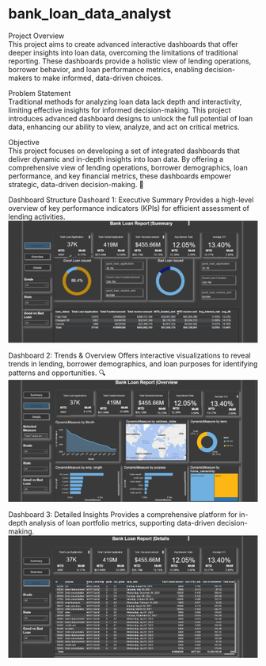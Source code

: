 # bank_loan_data_analyst

Project Overview  
This project aims to create advanced interactive dashboards that offer deeper insights into loan data, overcoming the limitations of traditional reporting. These dashboards provide a holistic view of lending operations, borrower behavior, and loan performance metrics, enabling decision-makers to make informed, data-driven choices.  

Problem Statement  
Traditional methods for analyzing loan data lack depth and interactivity, limiting effective insights for informed decision-making. This project introduces advanced dashboard designs to unlock the full potential of loan data, enhancing our ability to view, analyze, and act on critical metrics.  

Objective  
This project focuses on developing a set of integrated dashboards that deliver dynamic and in-depth insights into loan data. By offering a comprehensive view of lending operations, borrower demographics, loan performance, and key financial metrics, these dashboards empower strategic, data-driven decision-making. 🚀  

Dashboard Structure 
Dashoard 1: Executive Summary
Provides a high-level overview of key performance indicators (KPIs) for efficient assessment of lending activities.  
![Dashboard](images/Dashboard1.png)

Dashboard 2: Trends & Overview
Offers interactive visualizations to reveal trends in lending, borrower demographics, and loan purposes for identifying patterns and opportunities. 🔍  
![Dashboard](images/Dashboard2.png)

Dashboard 3: Detailed Insights
Provides a comprehensive platform for in-depth analysis of loan portfolio metrics, supporting data-driven decision-making.
![Dashboard](images/Dashboard3.png)
